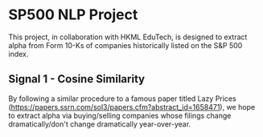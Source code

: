 # SP500 NLP Project

This project, in collaboration with HKML EduTech, is designed to extract alpha from Form 10-Ks of companies historically listed on the S&P 500 index. 

## Signal 1 - Cosine Similarity

By following a similar procedure to a famous paper titled Lazy Prices (https://papers.ssrn.com/sol3/papers.cfm?abstract_id=1658471), we hope to extract alpha via buying/selling companies whose filings change dramatically/don't change dramatically year-over-year. 
